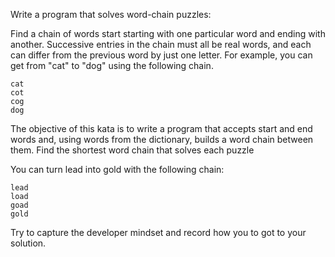 Write a program that solves word-chain puzzles:

Find a chain of words start starting with one particular word and ending with another. Successive entries in the chain must all be real words, and each can differ from the previous word by just one letter. For example, you can get from "cat" to "dog" using the following chain.
  
    cat
    cot
    cog
    dog
  
The objective of this kata is to write a program that accepts start and end words and, using words from the dictionary, builds a word chain between them. Find the shortest word chain that solves each puzzle

You can turn lead into gold with the following chain:
      
    lead
    load
    goad
    gold
  
Try to capture the developer mindset and record how you to got to your solution.
